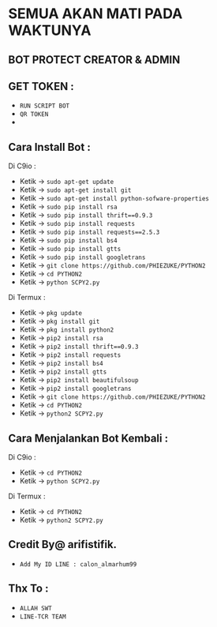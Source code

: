 # SEMUA AKAN MATI PADA WAKTUNYA
BOT PROTECT CREATOR & ADMIN
------
GET TOKEN :
------
- `RUN SCRIPT BOT`
- `QR TOKEN`
-
Cara Install Bot :
------
Di C9io :
- Ketik -> `sudo apt-get update`
- Ketik -> `sudo apt-get install git`
- Ketik -> `sudo apt-get install python-sofware-properties`
- Ketik -> `sudo pip install rsa`
- Ketik -> `sudo pip install thrift==0.9.3`
- Ketik -> `sudo pip install requests`
- Ketik -> `sudo pip install requests==2.5.3`
- Ketik -> `sudo pip install bs4`
- Ketik -> `sudo pip install gtts`
- Ketik -> `sudo pip install googletrans`
- Ketik -> `git clone https://github.com/PHIEZUKE/PYTHON2`
- Ketik -> `cd PYTHON2`
- Ketik -> `python SCPY2.py`

Di Termux :
- Ketik -> `pkg update`
- Ketik -> `pkg install git`
- Ketik -> `pkg install python2`
- Ketik -> `pip2 install rsa`
- Ketik -> `pip2 install thrift==0.9.3`
- Ketik -> `pip2 install requests`
- Ketik -> `pip2 install bs4`
- Ketik -> `pip2 install gtts`
- Ketik -> `pip2 install beautifulsoup`
- Ketik -> `pip2 install googletrans`
- Ketik -> `git clone https://github.com/PHIEZUKE/PYTHON2`
- Ketik -> `cd PYTHON2`
- Ketik -> `python2 SCPY2.py`

Cara Menjalankan Bot Kembali :
------
Di C9io :
- Ketik -> `cd PYTHON2`
- Ketik -> `python SCPY2.py`

Di Termux :
- Ketik -> `cd PYTHON2`
- Ketik -> `python2 SCPY2.py`


Credit By@ arifistifik.
------
- `Add My ID LINE : calon_almarhum99`

Thx To :
------
- `ALLAH SWT`
- `LINE-TCR TEAM`

